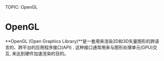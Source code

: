 TOPIC: OpenGL

# OpenGL

**OpenGL (Open Graphics Library)**是一套用来渲染2D和3D矢量图形的跨语言的、跨平台的应用程序接口(API) . 这种接口通常用来与图形处理单元(GPU)交互, 来达到硬件加速渲染的目的。
